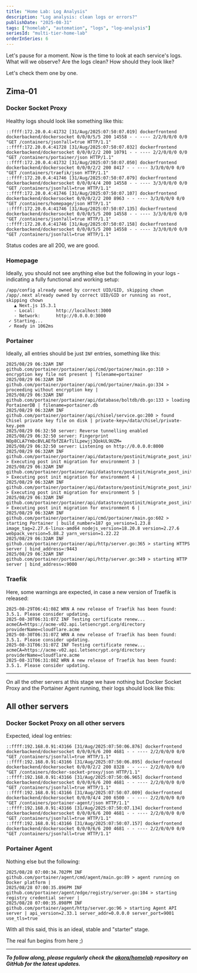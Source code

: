 ```yaml
---
title: "Home Lab: Log Analysis"
description: "Log analysis: clean logs or errors?"
publishDate: "2025-08-31"
tags: ["homelab", "automation", "logs", "log-analysis"]
seriesId: "multi-tier-home-lab"
orderInSeries: 6
---
```


Let's pause for a moment. Now is the time to look at each service's logs. What will we observe? Are the logs clean? How should they look like?

Let's check them one by one.

## Zima-01

### Docker Socket Proxy

Healthy logs should look like something like this:

```text
::ffff:172.20.0.4:41732 [31/Aug/2025:07:50:07.019] dockerfrontend dockerbackend/dockersocket 0/0/0/5/5 200 14558 - - ---- 2/2/0/0/0 0/0 "GET /containers/json?all=true HTTP/1.1"
::ffff:172.20.0.4:41728 [31/Aug/2025:07:50:07.032] dockerfrontend dockerbackend/dockersocket 0/0/0/2/2 200 10791 - - ---- 2/2/0/0/0 0/0 "GET /containers/portainer/json HTTP/1.1"
::ffff:172.20.0.4:41732 [31/Aug/2025:07:50:07.050] dockerfrontend dockerbackend/dockersocket 0/0/0/2/2 200 8417 - - ---- 3/3/0/0/0 0/0 "GET /containers/traefik/json HTTP/1.1"
::ffff:172.20.0.4:41746 [31/Aug/2025:07:50:07.079] dockerfrontend dockerbackend/dockersocket 0/0/0/4/4 200 14558 - - ---- 3/3/0/0/0 0/0 "GET /containers/json?all=true HTTP/1.1"
::ffff:172.20.0.4:41746 [31/Aug/2025:07:50:07.107] dockerfrontend dockerbackend/dockersocket 0/0/0/2/2 200 8963 - - ---- 3/3/0/0/0 0/0 "GET /containers/homepage/json HTTP/1.1"
::ffff:172.20.0.4:41746 [31/Aug/2025:07:50:07.135] dockerfrontend dockerbackend/dockersocket 0/0/0/5/5 200 14558 - - ---- 3/3/0/0/0 0/0 "GET /containers/json?all=true HTTP/1.1"
::ffff:172.20.0.4:41746 [31/Aug/2025:07:50:07.158] dockerfrontend dockerbackend/dockersocket 0/0/0/5/5 200 14558 - - ---- 3/3/0/0/0 0/0 "GET /containers/json?all=true HTTP/1.1"
```

Status codes are all 200, we are good.

### Homepage

Ideally, you should not see anything else but the following in your logs - indicating a fully functional and working setup:

```text
/app/config already owned by correct UID/GID, skipping chown
/app/.next already owned by correct UID/GID or running as root, skipping chown
   ▲ Next.js 15.3.1
   - Local:        http://localhost:3000
   - Network:      http://0.0.0.0:3000
 ✓ Starting...
 ✓ Ready in 1062ms
```

### Portainer

Ideally, all entries should be just `INF` entries, something like this:

```text
2025/08/29 06:32AM INF github.com/portainer/portainer/api/cmd/portainer/main.go:310 > encryption key file not present | filename=portainer
2025/08/29 06:32AM INF github.com/portainer/portainer/api/cmd/portainer/main.go:334 > proceeding without encryption key |
2025/08/29 06:32AM INF github.com/portainer/portainer/api/database/boltdb/db.go:133 > loading PortainerDB | filename=portainer.db
2025/08/29 06:32AM INF github.com/portainer/portainer/api/chisel/service.go:200 > found Chisel private key file on disk | private-key=/data/chisel/private-key.pem
2025/08/29 06:32:50 server: Reverse tunnelling enabled
2025/08/29 06:32:50 server: Fingerprint NOp8CLA7YmbcBVLAEfbfZEArTilLpewjj3QokUL9UZM=
2025/08/29 06:32:50 server: Listening on http://0.0.0.0:8000
2025/08/29 06:32AM INF github.com/portainer/portainer/api/datastore/postinit/migrate_post_init.go:101 > Executing post init migration for environment 3 |
2025/08/29 06:32AM INF github.com/portainer/portainer/api/datastore/postinit/migrate_post_init.go:101 > Executing post init migration for environment 4 |
2025/08/29 06:32AM INF github.com/portainer/portainer/api/datastore/postinit/migrate_post_init.go:101 > Executing post init migration for environment 5 |
2025/08/29 06:32AM INF github.com/portainer/portainer/api/datastore/postinit/migrate_post_init.go:101 > Executing post init migration for environment 6 |
2025/08/29 06:32AM INF github.com/portainer/portainer/api/cmd/portainer/main.go:602 > starting Portainer | build_number=187 go_version=1.23.8 image_tag=2.27.6-linux-amd64 nodejs_version=18.20.8 version=2.27.6 webpack_version=5.88.2 yarn_version=1.22.22
2025/08/29 06:32AM INF github.com/portainer/portainer/api/http/server.go:365 > starting HTTPS server | bind_address=:9443
2025/08/29 06:32AM INF github.com/portainer/portainer/api/http/server.go:349 > starting HTTP server | bind_address=:9000
```

### Traefik

Here, some warnings are expected, in case a new version of Traefik is released:

```text
2025-08-29T06:41:08Z WRN A new release of Traefik has been found: 3.5.1. Please consider updating.
2025-08-30T06:31:07Z INF Testing certificate renew... acmeCA=https://acme-v02.api.letsencrypt.org/directory providerName=cloudflare.acme
2025-08-30T06:31:07Z WRN A new release of Traefik has been found: 3.5.1. Please consider updating.
2025-08-31T06:31:07Z INF Testing certificate renew... acmeCA=https://acme-v02.api.letsencrypt.org/directory providerName=cloudflare.acme
2025-08-31T06:31:08Z WRN A new release of Traefik has been found: 3.5.1. Please consider updating.
```

---

On all the other servers at this stage we have nothing but Docker Socket Proxy and the Portainer Agent running, their logs should look like this:

## All other servers

### Docker Socket Proxy on all other servers

Expected, ideal log entries:

```text
::ffff:192.168.0.91:43166 [31/Aug/2025:07:50:06.876] dockerfrontend dockerbackend/dockersocket 0/0/0/6/6 200 4681 - - ---- 2/2/0/0/0 0/0 "GET /containers/json?all=true HTTP/1.1"
::ffff:192.168.0.91:43166 [31/Aug/2025:07:50:06.895] dockerfrontend dockerbackend/dockersocket 0/0/0/2/2 200 8328 - - ---- 2/2/0/0/0 0/0 "GET /containers/docker-socket-proxy/json HTTP/1.1"
::ffff:192.168.0.91:43166 [31/Aug/2025:07:50:06.965] dockerfrontend dockerbackend/dockersocket 0/0/0/6/6 200 4681 - - ---- 2/2/0/0/0 0/0 "GET /containers/json?all=true HTTP/1.1"
::ffff:192.168.0.91:43166 [31/Aug/2025:07:50:07.009] dockerfrontend dockerbackend/dockersocket 0/0/0/4/4 200 6500 - - ---- 2/2/0/0/0 0/0 "GET /containers/portainer-agent/json HTTP/1.1"
::ffff:192.168.0.91:43166 [31/Aug/2025:07:50:07.134] dockerfrontend dockerbackend/dockersocket 0/0/0/6/6 200 4681 - - ---- 2/2/0/0/0 0/0 "GET /containers/json?all=true HTTP/1.1"
::ffff:192.168.0.91:43166 [31/Aug/2025:07:50:07.157] dockerfrontend dockerbackend/dockersocket 0/0/0/6/6 200 4681 - - ---- 2/2/0/0/0 0/0 "GET /containers/json?all=true HTTP/1.1"
```

### Portainer Agent

Nothing else but the following:

```text
2025/08/28 07:00:34.702PM INF github.com/portainer/agent/cmd/agent/main.go:89 > agent running on Docker platform |
2025/08/28 07:00:35.896PM INF github.com/portainer/agent/edge/registry/server.go:104 > starting registry credential server |
2025/08/28 07:00:35.898PM INF github.com/portainer/agent/http/server.go:96 > starting Agent API server | api_version=2.33.1 server_addr=0.0.0.0 server_port=9001 use_tls=true
```

With all this said, this is an ideal, stable and "starter" stage.

The real fun begins from here ;)

---

_**To follow along, please regularly check the [akora/homelab](https://github.com/akora/homelab) repository on GitHub for the latest updates.**_
